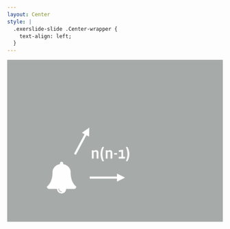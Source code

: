 ```yaml
---
layout: Center
style: |
  .exerslide-slide .Center-wrapper {
    text-align: left;
  }
---
```


<img src="./images/bell-single-reaching-out.png"></img>
